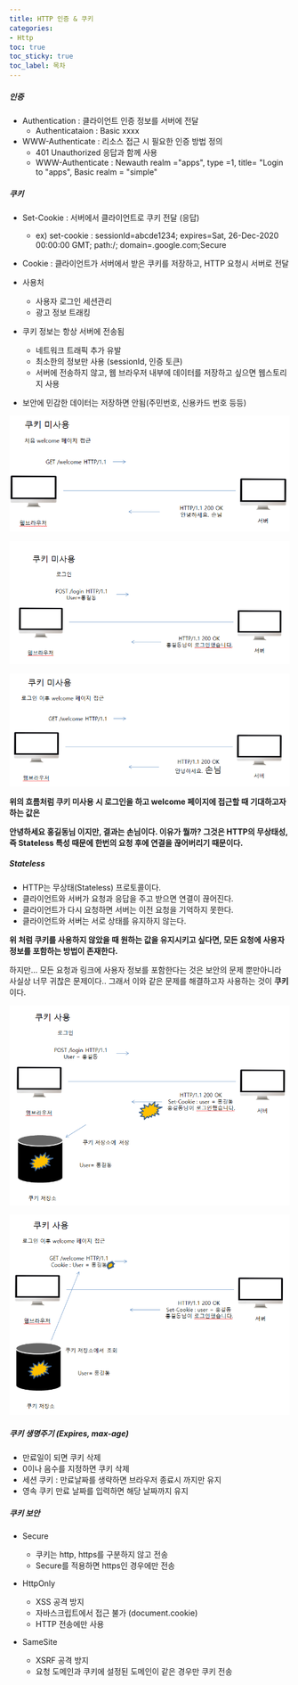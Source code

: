 ```yaml
---
title: HTTP 인증 & 쿠키
categories:
- Http
toc: true
toc_sticky: true
toc_label: 목차
---
```




##### 인증

* Authentication : 클라이언트 인증 정보를 서버에 전달
  * Authenticataion : Basic xxxx
* WWW-Authenticate : 리소스 접근 시 필요한 인증 방법 정의
  * 401 Unauthorized 응답과 함께 사용
  * WWW-Authenticate : Newauth realm ="apps", type =1, title= "Login to \"apps", Basic realm = "simple"





##### 쿠키

* Set-Cookie : 서버에서 클라이언트로 쿠키 전달 (응답)
  * ex) set-cookie : sessionId=abcde1234; expires=Sat, 26-Dec-2020 00:00:00 GMT; path:/;  domain=.google.com;Secure
* Cookie : 클라이언트가 서버에서 받은 쿠키를 저장하고, HTTP 요청시 서버로 전달

* 사용처
  * 사용자 로그인 세션관리
  * 광고 정보 트래킹

* 쿠키 정보는 항상 서버에 전송됨
  * 네트워크 트래픽 추가 유발
  * 최소한의 정보만 사용 (sessionId, 인증 토큰)
  * 서버에 전송하지 않고, 웹 브라우저 내부에 데이터를 저장하고 싶으면 웹스토리지 사용

* 보안에 민감한 데이터는 저장하면 안됨(주민번호, 신용카드 번호 등등)



![image-20210131073338383](../../assets/images/2021-01-31-http-7/image-20210131073338383.png)



![image-20210131073418798](../../assets/images/2021-01-31-http-7/image-20210131073418798.png)

![image-20210131073525924](../../assets/images/2021-01-31-http-7/image-20210131073525924.png)



**위의 흐름처럼 쿠키 미사용 시 로그인을 하고 welcome 페이지에 접근할 때 기대하고자 하는 값은**

 **안녕하세요 홍길동님 이지만, 결과는 손님이다. 이유가 뭘까? 그것은 HTTP의 무상태성, 즉 Stateless 특성 때문에 한번의 요청 후에 연결을 끊어버리기 때문이다.** 

##### Stateless

* HTTP는 무상태(Stateless) 프로토콜이다.
* 클라이언트와 서버가 요청과 응답을 주고 받으면 연결이 끊어진다.
* 클라이언트가 다시 요청하면 서버는 이전 요청을 기억하지 못한다.
* 클라이언트와 서버는 서로 상태를 유지하지 않는다.



**위 처럼 쿠키를 사용하지 않았을 때 원하는 값을 유지시키고 싶다면, 모든 요청에 사용자 정보를 포함하는 방법이 존재한다.**

하지만... 모든 요청과 링크에 사용자 정보를 포함한다는 것은 보안의 문제 뿐만아니라 사실상 너무 귀찮은 문제이다.. 그래서 이와 같은 문제를 해결하고자 사용하는 것이 **쿠키**이다.



![image-20210131074402651](../../assets/images/2021-01-31-http-7/image-20210131074402651.png)





![image-20210131074556570](../../assets/images/2021-01-31-http-7/image-20210131074556570.png)



##### 쿠키 생명주기 (Expires, max-age)

* 만료일이 되면 쿠키 삭제
* 0이나 음수를 지정하면 쿠키 삭제
* 세션 쿠키 : 만료날짜를 생략하면 브라우저 종료시 까지만 유지
* 영속 쿠키 만료 날짜를 입력하면 해당 날짜까지 유지



##### 쿠키 보안 

* Secure
  * 쿠키는 http, https를 구분하지 않고 전송
  * Secure를 적용하면 https인 경우에만 전송
* HttpOnly
  * XSS 공격 방지
  * 자바스크립트에서 접근 불가 (document.cookie)
  * HTTP 전송에만 사용

* SameSite

  * XSRF 공격 방지
  * 요청 도메인과 쿠키에 설정된 도메인이 같은 경우만 쿠키 전송

  